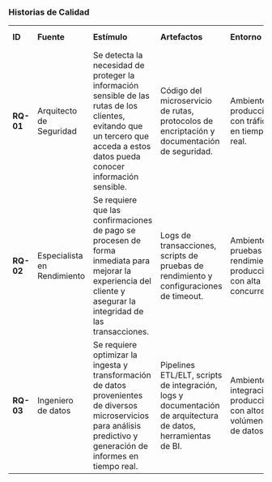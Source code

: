 
### **Historias de Calidad**
| | | |  | | |  |
|----------|-----------|-------------|---------------|------------|-------------|-----------------|
| **ID**   | **Fuente**| **Estímulo**| **Artefactos**                                                       | **Entorno**                                                        | **Respuesta**|**Medida de Respuesta**|
| **RQ-01** | Arquitecto de Seguridad     | Se detecta la necesidad de proteger la información sensible de las rutas de los clientes, evitando que un tercero que acceda a estos datos pueda conocer información sensible. | Código del microservicio de rutas, protocolos de encriptación y documentación de seguridad. | Ambiente de producción con tráfico en tiempo real.    | El sistema debe cifrar automáticamente las rutas de los clientes mediante algoritmos robustos, garantizando que la información sensible permanezca protegida. | La operación de encriptación no debe incrementar la latencia en más de 50ms y debe cumplir estándares internacionales (por ejemplo, AES-256).            |
| **RQ-02** | Especialista en Rendimiento | Se requiere que las confirmaciones de pago se procesen de forma inmediata para mejorar la experiencia del cliente y asegurar la integridad de las transacciones.                    | Logs de transacciones, scripts de pruebas de rendimiento y configuraciones de timeout.              | Ambientes de pruebas de rendimiento y producción con alta concurrencia. | El sistema debe procesar y enviar las confirmaciones de pago en el menor tiempo posible, optimizando la respuesta sin comprometer la seguridad.            | El tiempo de respuesta para la confirmación de pago no debe superar los 200ms en condiciones de carga, manteniendo una tasa de éxito del 99.9%.            |
| **RQ-03** | Ingeniero de datos          | Se requiere optimizar la ingesta y transformación de datos provenientes de diversos microservicios para análisis predictivo y generación de informes en tiempo real. | Pipelines ETL/ELT, scripts de integración, logs y documentación de arquitectura de datos, herramientas de BI. | Ambientes de integración y producción con altos volúmenes de datos. | El sistema debe consolidar, transformar y validar los datos de forma eficiente, asegurando la integridad, consistencia y disponibilidad para análisis en tiempo real. | El proceso de ingesta y transformación no debe exceder los 5 minutos por lote y la tasa de error en la integración debe ser inferior al 0.5%. |
> 